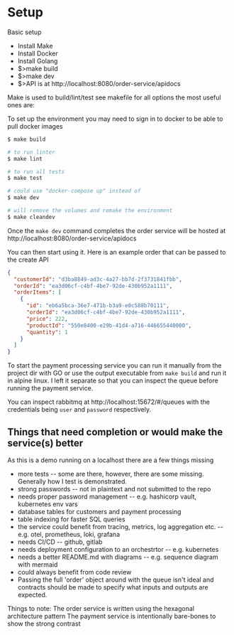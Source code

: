 # Setup

Basic setup
- Install Make
- Install Docker
- Install Golang
- $>make build
- $>make dev
- $>API is at http://localhost:8080/order-service/apidocs


Make is used to build/lint/test see makefile for all options the most useful ones are:

To set up the environment you may need to sign in to docker to be able to pull docker images 
```bash
$ make build
```

```bash
# to run linter
$ make lint
```

```bash
# to run all tests
$ make test
```

```bash
# could use "docker-compose up" instead of
$ make dev 
```

```bash
# will remove the volumes and remake the environment
$ make cleandev
```

Once the `make dev` command completes the order service will be hosted at http://localhost:8080/order-service/apidocs

You can then start using it. Here is an example order that can be passed to the create API
```json
{
  "customerId": "d3ba8849-ad3c-4a27-bb7d-2f3731841fbb",
  "orderId": "ea3d06cf-c4bf-4be7-92de-430b952a1111",
  "orderItems": [
    {
      "id": "eb6a5bca-36e7-471b-b3a9-e0c588b70111",
      "orderId": "ea3d06cf-c4bf-4be7-92de-430b952a1111",
      "price": 222,
      "productId": "550e8400-e29b-41d4-a716-446655440000",
      "quantity": 1
    }
  ]
}
```

To start the payment processing service you can run it manually from the project dir with GO or use the output executable from `make build` and run it in alpine linux. I left it separate so that you can inspect the queue before running the payment service. 

You can inspect rabbitmq at http://localhost:15672/#/queues with the credentials being `user` and `password` respectively.

## Things that need completion or would make the service(s) better
As this is a demo running on a localhost there are a few things missing
- more tests -- some are there, however, there are some missing. Generally how I test is demonstrated.
- strong passwords -- not in plaintext and not submitted to the repo
- needs proper password management -- e.g. hashicorp vault, kubernetes env vars
- database tables for customers and payment processing
- table indexing for faster SQL queries
- the service could benefit from tracing, metrics, log aggregation etc. -- e.g. otel, prometheus, loki, grafana
- needs CI/CD -- github, gitlab
- needs deployment configuration to an orchestrtor -- e.g. kubernetes
- needs a better README.md with diagrams -- e.g. sequence diagram with mermaid
- could always benefit from code review
- Passing the full 'order' object around with the queue isn't ideal and contracts should be made to specify what inputs and outputs are expected. 

Things to note:
The order service is written using the hexagonal architecture pattern
The payment service is intentionally bare-bones to show the strong contrast